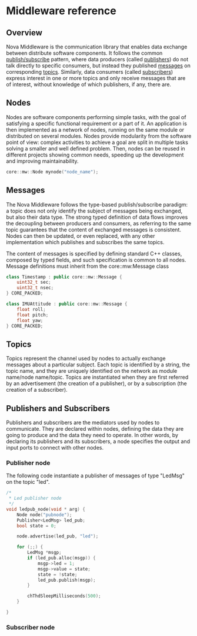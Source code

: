 # Middleware reference


## Overview

Nova Middleware is the communication library that enables data exchange between distribute software components.
It follows the common [publish/subscribe](https://en.wikipedia.org/wiki/Publish%E2%80%93subscribe_pattern) pattern, where data producers (called [publishers](#publishers)) do not talk directly to specific consumers, but instead they published [messages](#messages) on corresponding [topics](#topics).
Similarly, data consumers (called [subscribers](#subscribers)) express interest in one or more topics and only receive messages that are of interest, without knowledge of which publishers, if any, there are.

## Nodes

Nodes are software components performing simple tasks, with the goal of satisfying a specific functional requirement or a part of it. An application is then implemented as a network of nodes, running on the same module or distributed on several modules.
Nodes provide modularity from the software point of view: complex activities to achieve a goal are split in multiple tasks solving a smaller and well defined problem.
Then, nodes can be reused in different projects showing common needs, speeding up the development and improving maintainability.

```c++
core::mw::Node mynode("node_name");
```

## Messages

The Nova Middleware follows the type-based publish/subscribe paradigm: a topic does not only identify the subject of messages being exchanged, but also their data type.
The strong typed definition of data flows improves the decoupling between producers and consumers, as referring to the same topic guarantees that the content of exchanged messages is consistent.
Nodes can then be updated, or even replaced, with any other implementation which publishes and subscribes the same topics.

The content of messages is specified by defining standard C++ classes, composed by typed fields, and such specification is common to all nodes.
Message definitions must inherit from the core::mw:Message class

```c++
class Timestamp : public core::mw::Message {
	uint32_t sec;
	uint32_t nsec;
} CORE_PACKED;

class IMUAttitude : public core::mw::Message {
	float roll;
	float pitch;
	float yaw;
} CORE_PACKED;
```

## Topics

Topics represent the channel used by nodes to actually exchange messages about a particular subject.
Each topic is identified by a string, the topic name, and they are uniquely identified on the network as module name/node name/topic. Topics are instantiated when they are first referred by an advertisement (the creation of a publisher), or by a subscription (the creation of a subscriber).

## Publishers and Subscribers

Publishers and subscribers are the mediators used by nodes to communicate.
They are declared within nodes, defining the data they are going to produce and the data they need to operate.
In other words, by declaring its publishers and its subscribers, a node specifies the output and input ports to connect with other nodes.

### Publisher node

The following code instantiate a publisher of messages of type "LedMsg" on the topic "led".

```c++
/*
 * Led publisher node
 */
void ledpub_node(void * arg) {
	Node node("pubnode");
	Publisher<LedMsg> led_pub;
	bool state = 0;

	node.advertise(led_pub, "led");

	for (;;) {
		LedMsg *msgp;
		if (led_pub.alloc(msgp)) {
			msgp->led = 1;
			msgp->value = state;
			state = !state;
			led_pub.publish(msgp);
		}

		chThdSleepMilliseconds(500);
	}

}
```

### Subscriber node


